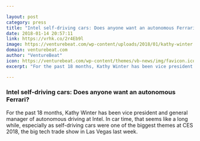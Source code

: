 ```yaml
---

layout: post
category: press
title: "Intel self-driving cars: Does anyone want an autonomous Ferrari?"
date: 2018-01-14 20:57:11
link: https://vrhk.co/2r4Eb9l
image: https://venturebeat.com/wp-content/uploads/2018/01/kathy-winter.jpg?fit=780%2C442&strip=all
domain: venturebeat.com
author: "VentureBeat"
icon: https://venturebeat.com/wp-content/themes/vb-news/img/favicon.ico
excerpt: "For the past 18 months, Kathy Winter has been vice president and general manager of autonomous driving at Intel. In car time, that seems like a long while, especially as self-driving cars were one of the biggest themes at CES 2018, the big tech trade show in Las Vegas last week."

---
```


### Intel self-driving cars: Does anyone want an autonomous Ferrari?

For the past 18 months, Kathy Winter has been vice president and general manager of autonomous driving at Intel. In car time, that seems like a long while, especially as self-driving cars were one of the biggest themes at CES 2018, the big tech trade show in Las Vegas last week.